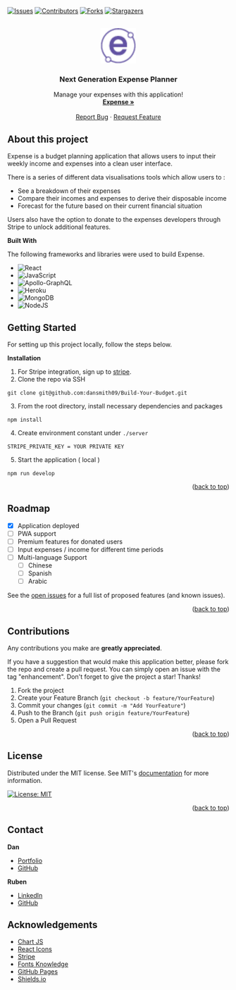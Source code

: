 <a name="readme-top"></a>

[![Issues][issues-shield]][issues-url]
[![Contributors][contributors-shield]][contributors-url]
[![Forks][forks-shield]][forks-url]
[![Stargazers][stars-shield]][stars-url]

<br />
<div align="center">
  <a href="https://github.com/dansmith09/Build-Your-Budget">
    <img src="./client/public/logo512.png" alt="Logo" width="80" height="80">
  </a>

  <h3 align="center">Next Generation Expense Planner</h3>

  <p align="center">
    Manage your expenses with this application!
    <br />
    <a href="https://buildyourbudget.herokuapp.com/home"><strong>Expense »</strong></a>
    <br />
    <br />
    <a href="https://github.com/dansmith09/Build-Your-Budget/issues">Report Bug</a>
    ·
    <a href="https://github.com/dansmith09/Build-Your-Budget/issues">Request Feature</a>
  </p>
</div>

## About this project



Expense is a budget planning application that allows users to input their weekly income and expenses into a clean user interface.

There is a series of different data visualisations tools which allow users to :

- See a breakdown of their expenses
- Compare their incomes and expenses to derive their disposable income
- Forecast for the future based on their current financial situation

Users also have the option to donate to the expenses developers through Stripe to unlock additional features.


**Built With**

The following frameworks and libraries were used to build Expense.

- ![React](https://img.shields.io/badge/react-%2320232a.svg?style=for-the-badge&logo=react&logoColor=%2361DAFB)
- ![JavaScript](https://img.shields.io/badge/javascript-%23323330.svg?style=for-the-badge&logo=javascript&logoColor=%23F7DF1E)
- ![Apollo-GraphQL](https://img.shields.io/badge/-ApolloGraphQL-311C87?style=for-the-badge&logo=apollo-graphql)
- ![Heroku](https://img.shields.io/badge/heroku-%23430098.svg?style=for-the-badge&logo=heroku&logoColor=white)
- ![MongoDB](https://img.shields.io/badge/MongoDB-%234ea94b.svg?style=for-the-badge&logo=mongodb&logoColor=white)
- ![NodeJS](https://img.shields.io/badge/node.js-6DA55F?style=for-the-badge&logo=node.js&logoColor=white)


## Getting Started

For setting up this project locally, follow the steps below.

**Installation**

1. For Stripe integration, sign up to [stripe](https://stripe.com/au).
2. Clone the repo via SSH
```
git clone git@github.com:dansmith09/Build-Your-Budget.git
```
3. From the root directory, install necessary dependencies and packages
```
npm install
```
4. Create environment constant under ```./server```
```
STRIPE_PRIVATE_KEY = YOUR PRIVATE KEY
```
5. Start the application ( local )
```
npm run develop
```

<p align="right">(<a href="#readme-top">back to top</a>)</p>


## Roadmap

- [x] Application deployed
- [ ] PWA support
- [ ] Premium features for donated users
- [ ] Input expenses / income for different time periods 
- [ ] Multi-language Support
    - [ ] Chinese
    - [ ] Spanish
    - [ ] Arabic

See the [open issues](https://github.com/dansmith09/Build-Your-Budget/issues) for a full list of proposed features (and known issues).

<p align="right">(<a href="#readme-top">back to top</a>)</p>

## Contributions

Any contributions you make are **greatly appreciated**.

If you have a suggestion that would make this application better, please fork the repo and create a pull request. You can simply open an issue with the tag "enhancement". Don't forget to give the project a star! Thanks!

1. Fork the project
2. Create your Feature Branch (```git checkout -b feature/YourFeature```)
3. Commit your changes (```git commit -m "Add YourFeature"```)
4. Push to the Branch (```git push origin feature/YourFeature```)
5. Open a Pull Request

<p align="right">(<a href="#readme-top">back to top</a>)</p>

## License

Distributed under the MIT license. See MIT's [documentation](https://opensource.org/licenses) for more information.

[![License: MIT](https://img.shields.io/badge/License-MIT-yellow.svg)](https://opensource.org/licenses/MIT)

<p align="right">(<a href="#readme-top">back to top</a>)</p>

## Contact

**Dan**

- [Portfolio](https://dansmith09.github.io/Dan-Smith-Professional-Portfolio/) 
- [GitHub](https://github.com/dansmith09)

**Ruben**

- [LinkedIn](https://www.linkedin.com/in/ruben-iacono-158b20207/)
- [GitHub](https://github.com/r-r-i)


## Acknowledgements


- [Chart JS](https://www.chartjs.org/)
- [React Icons](https://react-icons.github.io/react-icons/)
- [Stripe](https://stripe.com/au)
- [Fonts Knowledge](https://fonts.google.com/knowledge)
- [GitHub Pages](https://docs.github.com/en/pages)
- [Shields.io](https://shields.io/)






















[contributors-shield]: https://img.shields.io/github/contributors/dansmith09/Build-Your-Budget.svg?style=for-the-badge
[contributors-url]: https://github.com/dansmith09/Build-Your-Budgete/graphs/contributors
[issues-shield]: https://img.shields.io/github/issues/dansmith09/Build-Your-Budget.svg?style=for-the-badge
[issues-url]: https://github.com/dansmith09/Build-Your-Budget/issues
[forks-shield]: https://img.shields.io/github/forks/dansmith09/Build-Your-Budget.svg?style=for-the-badge
[forks-url]: https://github.com/dansmith09/Build-Your-Budget/network/members
[stars-shield]: https://img.shields.io/github/stars/dansmith09/Build-Your-Budget.svg?style=for-the-badge
[stars-url]: https://github.com/dansmith09/Build-Your-Budget/stargazers

 
 
 















































